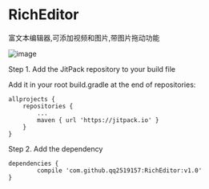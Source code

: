 # RichEditor
富文本编辑器,可添加视频和图片,带图片拖动功能

![image](http://image.pppcar.com/fly.gif)

Step 1. Add the JitPack repository to your build file

Add it in your root build.gradle at the end of repositories:

	allprojects {
		repositories {
			...
			maven { url 'https://jitpack.io' }
		}
	}


Step 2. Add the dependency

	dependencies {
	        compile 'com.github.qq2519157:RichEditor:v1.0'
	}

